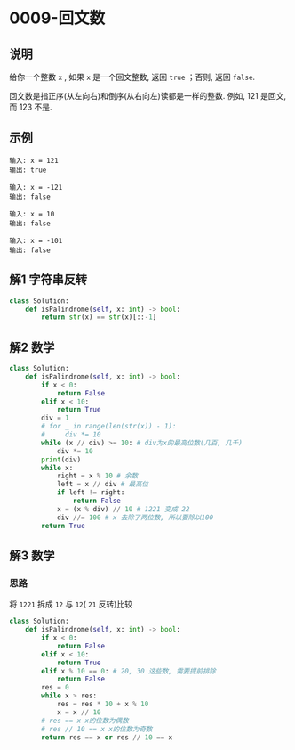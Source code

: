 # 0009-回文数

## 说明
给你一个整数 `x` , 如果 `x` 是一个回文整数, 返回 `true` ；否则, 返回 `false`.

回文数是指正序(从左向右)和倒序(从右向左)读都是一样的整数. 例如, 121 是回文, 而 123 不是.

## 示例
```
输入: x = 121
输出: true

输入: x = -121
输出: false

输入: x = 10
输出: false

输入: x = -101
输出: false
```

## 解1 字符串反转

```python
class Solution:
    def isPalindrome(self, x: int) -> bool:
        return str(x) == str(x)[::-1]
```

## 解2 数学

```python
class Solution:
    def isPalindrome(self, x: int) -> bool:
        if x < 0:
            return False
        elif x < 10:
            return True
        div = 1
        # for _ in range(len(str(x)) - 1):
        #     div *= 10
        while (x // div) >= 10: # div为x的最高位数(几百, 几千)
            div *= 10
        print(div)
        while x:
            right = x % 10 # 余数
            left = x // div # 最高位
            if left != right:
                return False
            x = (x % div) // 10 # 1221 变成 22
            div //= 100 # x 去除了两位数, 所以要除以100
        return True
```

## 解3 数学

### 思路
将 `1221` 拆成 `12` 与 `12`( `21` 反转)比较

```python
class Solution:
    def isPalindrome(self, x: int) -> bool:
        if x < 0:
            return False
        elif x < 10:
            return True
        elif x % 10 == 0: # 20, 30 这些数, 需要提前排除
            return False
        res = 0
        while x > res:
            res = res * 10 + x % 10
            x = x // 10
        # res == x x的位数为偶数
        # res // 10 == x x的位数为奇数
        return res == x or res // 10 == x
```